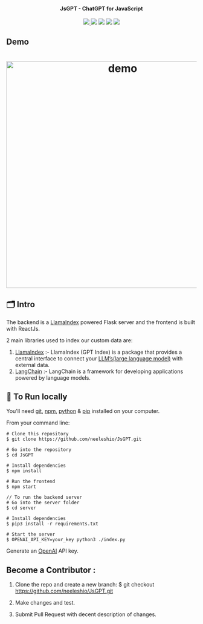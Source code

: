 </h1>
<h4 align="center">JsGPT - ChatGPT for JavaScript</h4>
<div align="center">
  <a href="https://jsgpt.vercel.app"><img src="https://img.shields.io/badge/host-vercel-success">
  <a href="https://github.com/neeleshio/JsGPT/tree/master/server"><img src="https://img.shields.io/badge/flask-server-blueviolet"><a/>
  <img src="https://img.shields.io/badge/contributions-welcome-orange.svg">
  <img src="https://img.shields.io/badge/license-MIT-blue.svg">
  <img src="https://visitor-badge.laobi.icu/badge?page_id=JsGPT-badge">
</div>

## Demo

<h1 align="center">
  <img src="https://user-images.githubusercontent.com/56342160/237042867-ce01ce6a-4414-4f9c-bace-0849f3516010.gif" alt="demo" width="600">
</h1>
    
## 🗂️ Intro
    
The backend is a [LlamaIndex](https://gpt-index.readthedocs.io/en/latest/) powered Flask server and the frontend is built with ReactJs.
    
2 main libraries used to index our custom data are:
1. [LlamaIndex](https://gpt-index.readthedocs.io/en/latest/) :- LlamaIndex (GPT Index) is a package that provides a central interface to connect your [LLM’s(large language model)](https://en.wikipedia.org/wiki/Large_language_model) with external data.
2. [LangChain](https://python.langchain.com/en/latest/index.html) :- LangChain is a framework for developing applications powered by language models.

## 🚀 To Run locally

You'll need [git](https://git-scm.com), [npm](http://npmjs.com), [python](https://www.python.org/downloads/) & [pip](https://pypi.org/project/pip/) installed on your computer.

From your command line:

```
# Clone this repository
$ git clone https://github.com/neeleshio/JsGPT.git

# Go into the repository
$ cd JsGPT

# Install dependencies
$ npm install

# Run the frontend
$ npm start
    
// To run the backend server
# Go into the server folder
$ cd server
    
# Install dependencies
$ pip3 install -r requirements.txt
    
# Start the server
$ OPENAI_API_KEY=your_key python3 ./index.py
```
    
    
Generate an [OpenAI](https://platform.openai.com/account/api-keys) API key.
    

## Become a Contributor :

1. Clone the repo and create a new branch: $ git checkout https://github.com/neeleshio/JsGPT.git

2. Make changes and test.

3. Submit Pull Request with decent description of changes.
